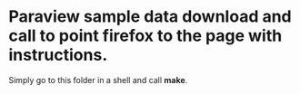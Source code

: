 # Paraview sample data download and call to point firefox to the page with instructions.

Simply go to this folder in a shell and call **make**.
